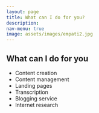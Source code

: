 ```yaml
---
layout: page
title: What can I do for you?
description: 
nav-menu: true
image: assets/images/empati2.jpg
---
```


<body>

<h2>What can I do for you</h2>

<ul>
  <li>Content creation</li>
  <li>Content management</li>
  <li>Landing pages</li>
  <li>Transcription </li>
  <li>Blogging service </li>
  <li>Internet research</li>
</ul>  

</body>



